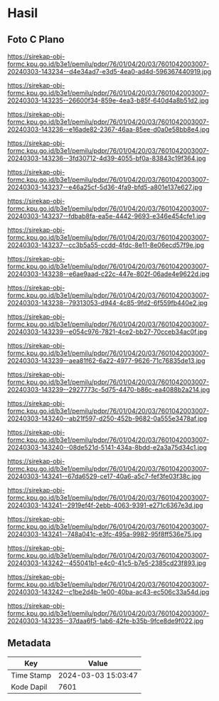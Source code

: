 # Hasil

## Foto C Plano

https://sirekap-obj-formc.kpu.go.id/b3e1/pemilu/pdpr/76/01/04/20/03/7601042003007-20240303-143234--d4e34ad7-e3d5-4ea0-ad4d-596367440919.jpg

https://sirekap-obj-formc.kpu.go.id/b3e1/pemilu/pdpr/76/01/04/20/03/7601042003007-20240303-143235--26600f34-859e-4ea3-b85f-640d4a8b51d2.jpg

https://sirekap-obj-formc.kpu.go.id/b3e1/pemilu/pdpr/76/01/04/20/03/7601042003007-20240303-143236--e16ade82-2367-46aa-85ee-d0a0e58bb8e4.jpg

https://sirekap-obj-formc.kpu.go.id/b3e1/pemilu/pdpr/76/01/04/20/03/7601042003007-20240303-143236--3fd30712-4d39-4055-bf0a-83843c19f364.jpg

https://sirekap-obj-formc.kpu.go.id/b3e1/pemilu/pdpr/76/01/04/20/03/7601042003007-20240303-143237--e46a25cf-5d36-4fa9-bfd5-a801e137e627.jpg

https://sirekap-obj-formc.kpu.go.id/b3e1/pemilu/pdpr/76/01/04/20/03/7601042003007-20240303-143237--fdbab8fa-ea5e-4442-9693-e346e454cfe1.jpg

https://sirekap-obj-formc.kpu.go.id/b3e1/pemilu/pdpr/76/01/04/20/03/7601042003007-20240303-143237--cc3b5a55-ccdd-4fdc-8e11-8e06ecd57f9e.jpg

https://sirekap-obj-formc.kpu.go.id/b3e1/pemilu/pdpr/76/01/04/20/03/7601042003007-20240303-143238--e6ae9aad-c22c-447e-802f-06ade4e9622d.jpg

https://sirekap-obj-formc.kpu.go.id/b3e1/pemilu/pdpr/76/01/04/20/03/7601042003007-20240303-143238--79313053-d944-4c85-9fd2-6f559fb440e2.jpg

https://sirekap-obj-formc.kpu.go.id/b3e1/pemilu/pdpr/76/01/04/20/03/7601042003007-20240303-143239--e054c976-7821-4ce2-bb27-70cceb34ac0f.jpg

https://sirekap-obj-formc.kpu.go.id/b3e1/pemilu/pdpr/76/01/04/20/03/7601042003007-20240303-143239--aea81f62-6a22-4977-9626-71c76835de13.jpg

https://sirekap-obj-formc.kpu.go.id/b3e1/pemilu/pdpr/76/01/04/20/03/7601042003007-20240303-143239--2927773c-5d75-4470-b86c-ea4088b2a214.jpg

https://sirekap-obj-formc.kpu.go.id/b3e1/pemilu/pdpr/76/01/04/20/03/7601042003007-20240303-143240--ab21f597-d250-452b-9682-0a555e3478af.jpg

https://sirekap-obj-formc.kpu.go.id/b3e1/pemilu/pdpr/76/01/04/20/03/7601042003007-20240303-143240--08de521d-5141-434a-8bdd-e2a3a75d34c1.jpg

https://sirekap-obj-formc.kpu.go.id/b3e1/pemilu/pdpr/76/01/04/20/03/7601042003007-20240303-143241--67da6529-ce17-40a6-a5c7-fef3fe03f38c.jpg

https://sirekap-obj-formc.kpu.go.id/b3e1/pemilu/pdpr/76/01/04/20/03/7601042003007-20240303-143241--2919ef4f-2ebb-4063-9391-e271c6367e3d.jpg

https://sirekap-obj-formc.kpu.go.id/b3e1/pemilu/pdpr/76/01/04/20/03/7601042003007-20240303-143241--748a041c-e3fc-495a-9982-95f8ff536e75.jpg

https://sirekap-obj-formc.kpu.go.id/b3e1/pemilu/pdpr/76/01/04/20/03/7601042003007-20240303-143242--455041b1-e4c0-41c5-b7e5-2385cd23f893.jpg

https://sirekap-obj-formc.kpu.go.id/b3e1/pemilu/pdpr/76/01/04/20/03/7601042003007-20240303-143242--c1be2d4b-1e00-40ba-ac43-ec506c33a54d.jpg

https://sirekap-obj-formc.kpu.go.id/b3e1/pemilu/pdpr/76/01/04/20/03/7601042003007-20240303-143235--37daa6f5-1ab6-42fe-b35b-9fce8de9f022.jpg


## Metadata

| Key        | Value               |
| ---------- | ------------------- |
| Time Stamp | 2024-03-03 15:03:47 |
| Kode Dapil | 7601                |



